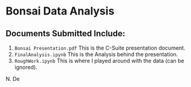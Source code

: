 # Bonsai Data Analysis
## Documents Submitted Include:
1. `Bonsai Presentation.pdf` This is the C-Suite presentation document. 
2. `FinalAnalysis.ipynb` This is the Analysis behind the presentation.
3. `RoughWork.ipynb` This is where I played around with the data (can be ignored).

N. De
